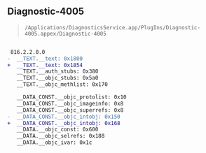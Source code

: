 ## Diagnostic-4005

> `/Applications/DiagnosticsService.app/PlugIns/Diagnostic-4005.appex/Diagnostic-4005`

```diff

 816.2.2.0.0
-  __TEXT.__text: 0x1800
+  __TEXT.__text: 0x1854
   __TEXT.__auth_stubs: 0x380
   __TEXT.__objc_stubs: 0x5a0
   __TEXT.__objc_methlist: 0x170

   __DATA_CONST.__objc_protolist: 0x10
   __DATA_CONST.__objc_imageinfo: 0x8
   __DATA_CONST.__objc_superrefs: 0x8
-  __DATA_CONST.__objc_intobj: 0x150
+  __DATA_CONST.__objc_intobj: 0x168
   __DATA.__objc_const: 0x600
   __DATA.__objc_selrefs: 0x188
   __DATA.__objc_ivar: 0x1c

```
